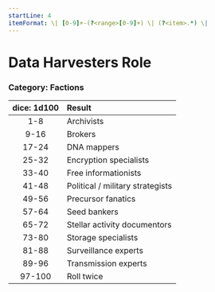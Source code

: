 ```yaml
---
startLine: 4
itemFormat: \| [0-9]+-(?<range>[0-9]+) \| (?<item>.*) \|
---
```

# Data Harvesters Role
### Category: Factions

| dice: 1d100 | Result |
|:----:|:-------|
| 1-8 | Archivists |
| 9-16 | Brokers |
| 17-24 | DNA mappers |
| 25-32 | Encryption specialists |
| 33-40 | Free informationists |
| 41-48 | Political / military strategists |
| 49-56 | Precursor fanatics |
| 57-64 | Seed bankers |
| 65-72 | Stellar activity documentors |
| 73-80 | Storage specialists |
| 81-88 | Surveillance experts |
| 89-96 | Transmission experts |
| 97-100 | Roll twice |